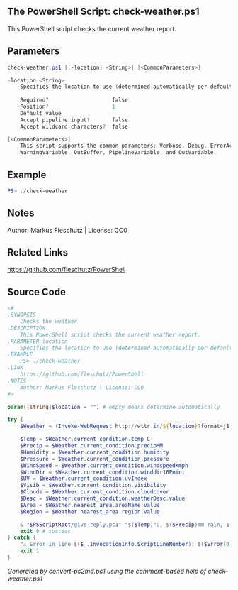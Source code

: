 ## The PowerShell Script: check-weather.ps1

This PowerShell script checks the current weather report.

## Parameters
```powershell
check-weather.ps1 [[-location] <String>] [<CommonParameters>]

-location <String>
    Specifies the location to use (determined automatically per default)
    
    Required?                    false
    Position?                    1
    Default value                
    Accept pipeline input?       false
    Accept wildcard characters?  false

[<CommonParameters>]
    This script supports the common parameters: Verbose, Debug, ErrorAction, ErrorVariable, WarningAction, 
    WarningVariable, OutBuffer, PipelineVariable, and OutVariable.
```

## Example
```powershell
PS> ./check-weather

```

## Notes
Author: Markus Fleschutz | License: CC0

## Related Links
https://github.com/fleschutz/PowerShell

## Source Code
```powershell
<#
.SYNOPSIS
	Checks the weather 
.DESCRIPTION
	This PowerShell script checks the current weather report.
.PARAMETER location
	Specifies the location to use (determined automatically per default)
.EXAMPLE
	PS> ./check-weather
.LINK
	https://github.com/fleschutz/PowerShell
.NOTES
	Author: Markus Fleschutz | License: CC0
#>

param([string]$location = "") # empty means determine automatically

try {
	$Weather = (Invoke-WebRequest http://wttr.in/${location}?format=j1 -userAgent "curl" -useBasicParsing).Content | ConvertFrom-Json

	$Temp = $Weather.current_condition.temp_C
	$Precip = $Weather.current_condition.precipMM
	$Humidity = $Weather.current_condition.humidity
	$Pressure = $Weather.current_condition.pressure
	$WindSpeed = $Weather.current_condition.windspeedKmph
	$WindDir = $Weather.current_condition.winddir16Point
	$UV = $Weather.current_condition.uvIndex
	$Visib = $Weather.current_condition.visibility
	$Clouds = $Weather.current_condition.cloudcover
	$Desc = $Weather.current_condition.weatherDesc.value
	$Area = $Weather.nearest_area.areaName.value
	$Region = $Weather.nearest_area.region.value

	& "$PSScriptRoot/give-reply.ps1" "$($Temp)°C, $($Precip)mm rain, $($Humidity)% humidity, $($WindSpeed)km/h wind from $WindDir with $($Clouds)% clouds and $($Visib)km visibility at $Area ($Region)."
	exit 0 # success
} catch {
	"⚠️ Error in line $($_.InvocationInfo.ScriptLineNumber): $($Error[0])"
	exit 1
}
```

*Generated by convert-ps2md.ps1 using the comment-based help of check-weather.ps1*
